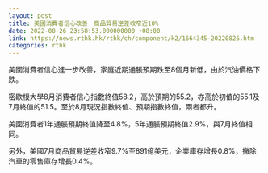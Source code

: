 ```yaml
---
layout: post
title: 美國消費者信心改善　商品貿易逆差收窄近10%
date: 2022-08-26 23:58:53.000000000 +08:00
link: https://news.rthk.hk/rthk/ch/component/k2/1664345-20220826.htm
categories: rthk
---
```


美國消費者信心進一步改善，家庭近期通脹預期跌至8個月新低，由於汽油價格下跌。

密歇根大學8月消費者信心指數終值58.2，高於預期的55.2，亦高於初值的55.1及7月終值的51.5。至於8月現況指數終值、預期指數終值，兩者都升。

美國消費者1年通脹預期終值降至4.8%，5年通脹預期終值2.9%，與7月終值相同。

另外，美國7月商品貿易逆差收窄9.7%至891億美元，企業庫存增長0.8%，撇除汽車的零售庫存增長0.4%。
